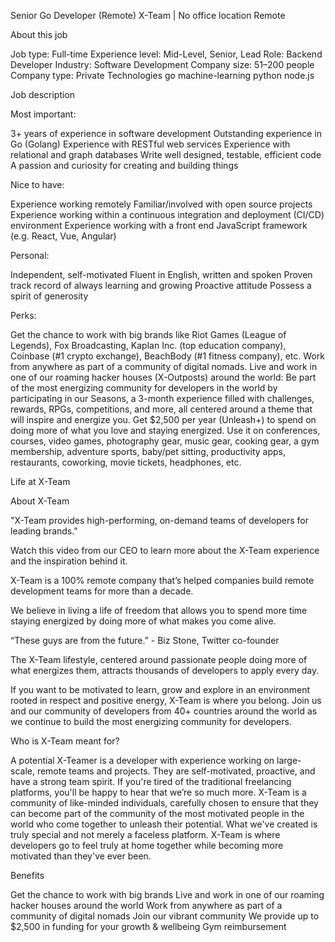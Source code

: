 Senior Go Developer (Remote)
X-Team | No office location
Remote

About this job

Job type: Full-time
Experience level: Mid-Level, Senior, Lead
Role: Backend Developer
Industry: Software Development
Company size: 51–200 people
Company type: Private
Technologies
go machine-learning python node.js

Job description

Most important:

3+ years of experience in software development
Outstanding experience in Go (Golang)
Experience with RESTful web services
Experience with relational and graph databases
Write well designed, testable, efficient code
A passion and curiosity for creating and building things

Nice to have:

Experience working remotely
Familiar/involved with open source projects
Experience working within a continuous integration and deployment (CI/CD) environment
Experience working with a front end JavaScript framework (e.g. React, Vue, Angular)

Personal:

Independent, self-motivated
Fluent in English, written and spoken
Proven track record of always learning and growing
Proactive attitude
Possess a spirit of generosity

Perks:

Get the chance to work with big brands like Riot Games (League of Legends), Fox Broadcasting, Kaplan Inc. (top education company), Coinbase (#1 crypto exchange), BeachBody (#1 fitness company), etc.
Work from anywhere as part of a community of digital nomads.
Live and work in one of our roaming hacker houses (X-Outposts) around the world: 
Be part of the most energizing community for developers in the world by participating in our Seasons, a 3-month experience filled with challenges, rewards, RPGs, competitions, and more, all centered around a theme that will inspire and energize you. 
Get $2,500 per year (Unleash+) to spend on doing more of what you love and staying energized. Use it on conferences, courses, video games, photography gear, music gear, cooking gear, a gym membership, adventure sports, baby/pet sitting, productivity apps, restaurants, coworking, movie tickets, headphones, etc.

Life at X-Team

About X-Team

"X-Team provides high-performing, on-demand teams of developers for leading brands."

Watch this video from our CEO to learn more about the X-Team experience and the inspiration behind it.

X-Team is a 100% remote company that’s helped companies build remote development teams for more than a decade.

We believe in living a life of freedom that allows you to spend more time staying energized by doing more of what makes you come alive.

“These guys are from the future.” - Biz Stone, Twitter co-founder

The X-Team lifestyle, centered around passionate people doing more of what energizes them, attracts thousands of developers to apply every day.

If you want to be motivated to learn, grow and explore in an environment rooted in respect and positive energy, X-Team is where you belong. Join us and our community of developers from 40+ countries around the world as we continue to build the most energizing community for developers.

Who is X-Team meant for?

A potential X-Teamer is a developer with experience working on large-scale, remote teams and projects. They are self-motivated, proactive, and have a strong team spirit. If you're tired of the traditional freelancing platforms, you'll be happy to hear that we’re so much more. X-Team is a community of like-minded individuals, carefully chosen to ensure that they can become part of the community of the most motivated people in the world who come together to unleash their potential. What we've created is truly special and not merely a faceless platform. X-Team is where developers go to feel truly at home together while becoming more motivated than they've ever been.

Benefits

Get the chance to work with big brands
Live and work in one of our roaming hacker houses around the world
Work from anywhere as part of a community of digital nomads
Join our vibrant community
We provide up to $2,500 in funding for your growth & wellbeing
Gym reimbursement
